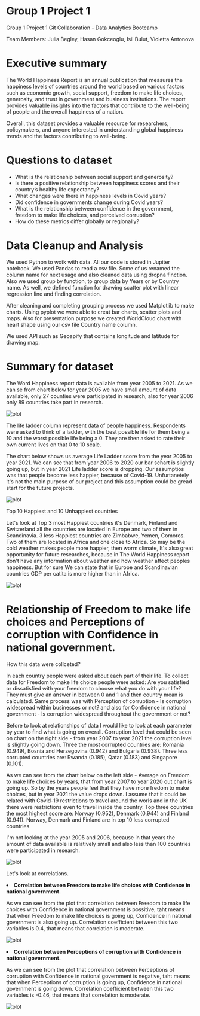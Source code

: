 # Group 1 Project 1
Group 1 Project 1 Git Collaboration - Data Analytics Bootcamp

Team Members: 
Julia Begley,
Hasan Gokceoglu,
Isil Bulut,
Violetta Antonova

# Executive summary

The World Happiness Report is an annual publication that measures the happiness levels of countries around the world based on various factors such as economic growth, social support, freedom to make life choices, generosity, and trust in government and business institutions. The report provides valuable insights into the factors that contribute to the well-being of people and the overall happiness of a nation.

Overall, this dataset provides a valuable resource for researchers, policymakers, and anyone interested in understanding global happiness trends and the factors contributing to well-being.

# Questions to dataset
* What is the relationship between social support and generosity?
* Is there a positive relationship between happiness scores and their country’s healthy life expectancy?
* What changes were there in happiness levels in Covid years?
* Did confidence in governments change during Covid years?
* What is the relationship between confidence in the government, freedom to make life choices, and perceived corruption?
* How do these metrics differ globally or regionally?

# Data Cleanup and Analysis

We used Python to wotk with data. All our code is stored in Jupiter notebook. We used Pandas to read a csv file. Some of us renamed the column name for next usage and also cleaned data using dropna finction. Also we used group by function, to group data by Years or by Country name. As well, we defined function for drawing scatter plot with linear regression line and finding correlation.

After cleaning and completing grouping process we used Matplotlib to make charts. Using pyplot we were able to creat bar charts, scatter plots and maps. Also for presentation purpose we created WorldCloud chart with heart shape using our csv file Country name column.

We used API such as Geoapify that contains longitude and latitude for drawing map.

# Summary for dataset

The Word Happiness report data is available from year 2005 to 2021. As we can se from chart below for year 2005 we have small amount of data available, only 27 counties were participated in research, also for year 2006 only 89 countries take part in research.

![plot](output/Data_availability_by_years.jpg)

The life ladder column represent data of people happiness. Respondents were asked to think of a ladder, with the best possible life for them being a 10 and the worst possible life being a 0. They are then asked to rate their own current lives on that 0 to 10 scale.

The chart below shows us average Life Ladder score from the year 2005 to year 2021. We can see that from year 2006 to 2020 our bar schart is slightly going up, but in year 2021 Life ladder score is dropping. Our assumptios was that people become less happier, because of Covid-19. Unfurtanetely it's not the main purpose of our project and this assumption could be gread start for the future projects.

![plot](output/Average_life_ladder_by_years.jpg)

Top 10 Happiest and 10 Unhappiest countries

Let's look at Top 3 most Happiest countries it's Denmark, Finland and Switzerland all the countries are located in Europe and two of them in Scandinavia.
3 less Happiest countries are Zimbabwe, Yemen, Comoros. Two of them are located in Africa and one close to Africa. So may be the cold weather makes people more happier, then worm climate, It's also great opportunity for future researches, because in The World Happiness report don't have any information about weather and how weather affect peoples happiness. But for sure We can state that in Europe and Scandinavian countries GDP per catita is more higher than in Africa.

![plot](output/10hap_unhap.jpg)

# Relationship of Freedom to make life choices and Perceptions of corruption with Confidence in national government.

How this data were collceted?

In each country people were asked about each part of their life. To collect data for Freedom to make life choice people were asked: Are you satisfied or dissatisfied with your freedom to choose what you do with your life? They must give an answer in between 0 and 1 and then country mean is calculated. Same process was with Perception of corruption - Is corruption widespread within businesses or not? and also for Confidence in national government - Is corruption widespread throughout the government or not?

Before to look at relationships of data I would like to look at each parameter by year to find what is going on overall. Corruption level that could be seen on chart on the right side - from year 2007 to year 2021 the corruption level is slightly going down. Three the most corrupted countries are: Romania (0.949), Bosnia and Herzegovina (0.942) and Bulgaria (0.938). Three less corrupted countries are: Rwanda (0.185), Qatar                 (0.183) and Singapore (0.101).

As we can see from the chart below on the left side - Average on Freedom to make life choices by years, that from year 2007 to year 2020 out chart is going up. So by the years people feel that they have more fredom to make choices, but in year 2021 the value drops down. I assume that it could be related with Covid-19 restrictions to travel around the worls and in the UK there were restrictions even to travel inside the country. Top three countries the most highest score are: Norway (0.952), Denmark (0.944) and Finland (0.941). Norway, Denmark and Finland are in top 10 less corrupted countries.

I'm not looking at the year 2005 and 2006, because in that years the amount of data available is relatively small and also less than 100 countries were participated in research.

![plot](output/Average_yearly.jpg)

Let's look at correlations.

<li><strong>Correlation between Freedom to make life choices with Confidence in national government. </strong>
  
As we can see from the plot that correlation between Freedom to make life choices with Confidence in national government is possitive, taht means that when Freedom to make life choices is going up, Confidence in national government is also going up. Correlation coefficient between this two variables is 0.4, that means that correlation is moderate.
  

![plot](output/correlation_Freedom_gov.jpg)
  
<li><strong>Correlation between Perceptions of corruption with Confidence in national government. </strong>
  
As we can see from the plot that correlation between Perceptions of corruption with Confidence in national government is negative, taht means that when Perceptions of corruption is going up, Confidence in national government is going down. Correlation coefficient between this two variables is -0.46, that means that correlation is moderate.
  

![plot](output/correlation_Perception_gov.jpg)
  
 
  
